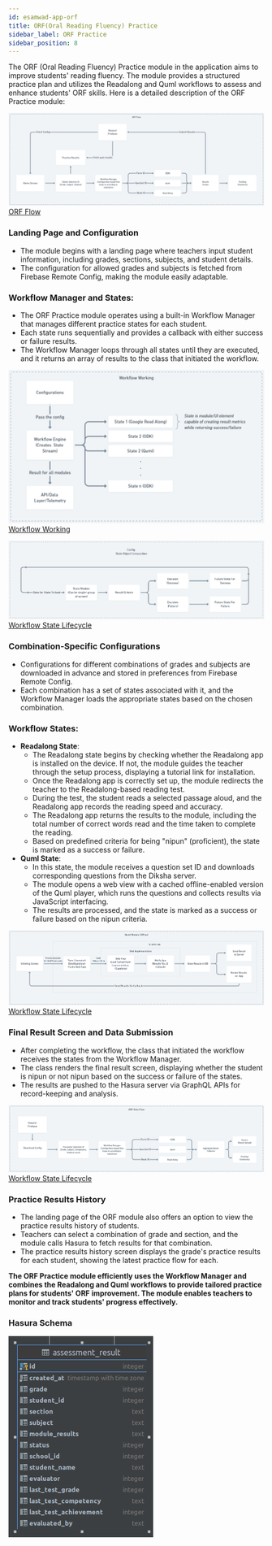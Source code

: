 ```yaml
---
id: esamwad-app-orf
title: ORF(Oral Reading Fluency) Practice
sidebar_label: ORF Practice
sidebar_position: 8
---
```


The ORF (Oral Reading Fluency) Practice module in the application aims to improve students' reading fluency. The module provides a structured practice plan and utilizes the Readalong and Quml workflows to assess and enhance students' ORF skills. Here is a detailed description of the ORF Practice module:

![ORF Flow](/static/img/esamwad/orf.png) 
[ORF Flow](https://whimsical.com/orf-Bbe7zrLBjMVNzWwvvew1n6) 

### Landing Page and Configuration
- The module begins with a landing page where teachers input student information, including grades, sections, subjects, and student details.
- The configuration for allowed grades and subjects is fetched from Firebase Remote Config, making the module easily adaptable.
### Workflow Manager and States:
- The ORF Practice module operates using a built-in Workflow Manager that manages different practice states for each student.
- Each state runs sequentially and provides a callback with either success or failure results.
- The Workflow Manager loops through all states until they are executed, and it returns an array of results to the class that initiated the workflow.

![Workflow Working](/static/img/esamwad/workflow_working.png) 
[Workflow Working](https://whimsical.com/workflow-working-Y7K8SoDQ6efWZrnJrcusMp) 

![Workflow State Lifecycle](/static/img/esamwad/workflow_state_flow.png)
[Workflow State Lifecycle](https://whimsical.com/workflow-state-flow-CL1ai2xf2mcMEBRGSJPdXn) 

### Combination-Specific Configurations
- Configurations for different combinations of grades and subjects are downloaded in advance and stored in preferences from Firebase Remote Config.
- Each combination has a set of states associated with it, and the Workflow Manager loads the appropriate states based on the chosen combination.

### Workflow States:
- **Readalong State**:
    - The Readalong state begins by checking whether the Readalong app is installed on the device. If not, the module guides the teacher through the setup process, displaying a tutorial link for installation.
    - Once the Readalong app is correctly set up, the module redirects the teacher to the Readalong-based reading test.
    - During the test, the student reads a selected passage aloud, and the Readalong app records the reading speed and accuracy.
    - The Readalong app returns the results to the module, including the total number of correct words read and the time taken to complete the reading.
    - Based on predefined criteria for being "nipun" (proficient), the state is marked as a success or failure.
- **Quml State**:
    - In this state, the module receives a question set ID and downloads corresponding questions from the Diksha server.
    - The module opens a web view with a cached offline-enabled version of the Quml player, which runs the questions and collects results via JavaScript interfacing.
    - The results are processed, and the state is marked as a success or failure based on the nipun criteria.


![Workflow State Lifecycle](/static/img/esamwad/quml.png)
[Workflow State Lifecycle](https://whimsical.com/quml-6Ce4vpJGyoHJmeUqtYoeoh) 

### Final Result Screen and Data Submission
- After completing the workflow, the class that initiated the workflow receives the states from the Workflow Manager.
- The class renders the final result screen, displaying whether the student is nipun or not nipun based on the success or failure of the states.
- The results are pushed to the Hasura server via GraphQL APIs for record-keeping and analysis.

![Workflow State Lifecycle](/static/img/esamwad/orf_data_flow.png)
[Workflow State Lifecycle](https://whimsical.com/orf-data-flow-Eo7XX9Gd6gCGKUP1evUwR5)

### Practice Results History
- The landing page of the ORF module also offers an option to view the practice results history of students.
- Teachers can select a combination of grade and section, and the module calls Hasura to fetch results for that combination.
- The practice results history screen displays the grade's practice results for each student, showing the latest practice flow for each.


**The ORF Practice module efficiently uses the Workflow Manager and combines the Readalong and Quml workflows to provide tailored practice plans for students' ORF improvement. The module enables teachers to monitor and track students' progress effectively.**

### Hasura Schema
![ORF Schema](/static/img/esamwad/assessment_result_schema.png)


